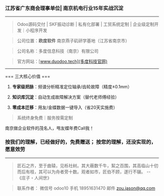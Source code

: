 ### 江苏省广东商会理事单位| 南京机电行业15年实战沉淀

---------------------
> Odoo源码交付 | SKF振动诊断 | 私有化部署 | 工贸系统定制 | 企业级定制开发｜小程序开发
 
> 公司位置：**欧度软件** 南京燕子矶研学基地（江苏省南京市）

> 公司名称：多度信息科技（南京）有限公司

> 官方网站：[www.duodoo.tech](多度科技官网)

---------------------

=== 三大核心价值 ===      

1. **专家级把脉**：频谱分析精准定位轴承/齿轮故障（精度±0.1mm）  

2. **知识库沉淀**：自动生成故障解决方案（替代老师傅经验）  

3. **零成本迁移**：用友/金蝶数据一键导入（省20天实施费）  

> 系统终身免费｜服务按需定制

南京做企业软件的茂名人，甩友蝶年费Call我！


### 按我们的理解，已经做好的，免费赠送； 按您的理解，还没实现的，愿意效劳

---

> 匠石之齐，至于曲辕，见栎社树。其大蔽数千牛，絜之百围，其高临山十仞而后有枝，其可以为舟者旁十数。观者如市，匠伯不顾，遂行不辍。  -- 《庄子・人间世》

> 联系作者： 微信号 odoo10   手机 18951631470  邮件 zou.jason@qq.com
